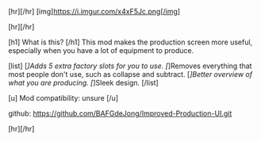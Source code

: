 [hr][/hr] 
[img]https://i.imgur.com/x4xF5Jc.png[/img]

[hr][/hr] 

[h1] What is this? [/h1] 
This mod makes the production screen more useful, especially when you have a lot of equipment to produce.


[list]
    [*]Adds 5 extra factory slots for you to use.
    [*]Removes everything that most people don't use, such as collapse and subtract.
    [*]Better overview of what you are producing.
    [*]Sleek design.
[/list]



[u] Mod compatibility: unsure [/u] 

github: https://github.com/BAFGdeJong/Improved-Production-UI.git

[hr][/hr]
